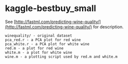 kaggle-bestbuy_small
====================

See [http://fastml.com/predicting-wine-quality/](http://fastml.com/predicting-wine-quality/) for description.

	winequality/ - original dataset
	pca_red.r - a PCA plot for red wine
	pca_white.r - a PCA plot for white wine
	red.m - a plot for red wine
	white.m - a plot for white wine
	wine.m - a plotting script used by red.m and white.m